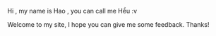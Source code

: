 Hi , my name is Hao , you can call me Hều :v


Welcome to my site, I hope you can give me some feedback. Thanks!
